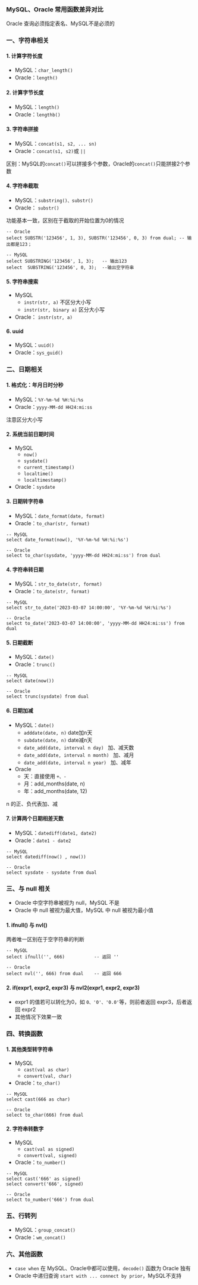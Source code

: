 ### MySQL、Oracle 常用函数差异对比
Oracle 查询必须指定表名、MySQL不是必须的

### 一、字符串相关
#### 1. 计算字符长度
* MySQL：`char_length()`
* Oracle：`length()`

#### 2. 计算字节长度
* MySQL：`length()`
* Oracle：`lengthb()`

#### 3. 字符串拼接
* MySQL：`concat(s1, s2, ... sn)`
* Oracle：`concat(s1, s2)`或 `||` 

区别：MySQL的`concat()`可以拼接多个参数，Oracle的`concat()`只能拼接2个参数

#### 4. 字符串截取
* MySQL：`substring()、substr()`
* Oracle：  `substr()`

功能基本一致，区别在于截取的开始位置为0的情况

```
-- Oracle
select SUBSTR('123456', 1, 3), SUBSTR('123456', 0, 3) from dual; -- 输出都是123；

-- MySQL
select SUBSTRING('123456', 1, 3);   -- 输出123  
select  SUBSTRING('123456', 0, 3);  --输出空字符串
```

#### 5. 字符串搜索
* MySQL  
  * `instr(str, a)` 不区分大小写
  * `instr(str, binary a)` 区分大小写
* Oracle：  `instr(str, a)`


#### 6. uuid
* MySQL：`uuid()`
* Oracle：`sys_guid()`


### 二、日期相关
#### 1. 格式化：年月日时分秒
* MySQL：`%Y-%m-%d %H:%i:%s`
* Oracle：`yyyy-MM-dd HH24:mi:ss`

注意区分大小写

#### 2. 系统当前日期时间
* MySQL
  * `now()`                   
  * `sysdate()`     
  * `current_timestamp()`     
  * `localtime()`     
  * `localtimestamp()`
* Oracle：`sysdate`

#### 3. 日期转字符串
* MySQL：`date_format(date, format)`
* Oracle：`to_char(str, format)`

```
-- MySQL
select date_format(now(), '%Y-%m-%d %H:%i:%s')

-- Oracle
select to_char(sysdate, 'yyyy-MM-dd HH24:mi:ss') from dual
```

#### 4. 字符串转日期
* MySQL：`str_to_date(str, format)`
* Oracle：`to_date(str, format)`

```
-- MySQL
select str_to_date('2023-03-07 14:00:00', '%Y-%m-%d %H:%i:%s')

-- Oracle
select to_date('2023-03-07 14:00:00', 'yyyy-MM-dd HH24:mi:ss') from dual
```

#### 5. 日期截断
* MySQL：`date()`
* Oracle：`trunc()`

```
-- MySQL
select date(now())

-- Oracle
select trunc(sysdate) from dual
```

#### 6. 日期加减
* MySQL：`date()`
  * `adddate(date, n)`     date加n天
  * `subdate(date, n)`     date减n天
  * `date_add(date, interval n day) `       加、减天数
  * `date_add(date, interval n month) `     加、减月
  * `date_add(date, interval n year) `      加、减年
* Oracle
  * 天：直接使用 `+、-`
  * 月：add_months(date, n)
  * 年：add_months(date, 12)

n 的正、负代表加、减


#### 7. 计算两个日期相差天数
* MySQL：`datediff(date1, date2)`
* Oracle：`date1 - date2`

```
-- MySQL
select datediff(now() , now())

-- Oracle
select sysdate - sysdate from dual
```






### 三、与 null 相关
* Oracle 中空字符串被视为 null，MySQL 不是
* Oracle 中 null 被视为最大值，MySQL 中 null 被视为最小值

#### 1. ifnull() 与 nvl()
两者唯一区别在于空字符串的判断

```
-- MySQL
select ifnull('', 666)           -- 返回 ''

-- Oracle
select nvl('', 666) from dual    -- 返回 666
```

#### 2. if(expr1, expr2, expr3) 与 nvl2(expr1, expr2, expr3)
* expr1 的值若可以转化为0，如 `0、'0'、'0.0'`等，则前者返回 expr3，后者返回 expr2
* 其他情况下效果一致






### 四、转换函数
#### 1. 其他类型转字符串
* MySQL
  * `cast(val as char)`
  * `convert(val, char)`
* Oracle：`to_char()`

```
-- MySQL
select cast(666 as char)        

-- Oracle
select to_char(666) from dual    
```


#### 2. 字符串转数字
* MySQL
  * `cast(val as signed)`   
  * `convert(val, signed)`  
* Oracle：`to_number()`

```
-- MySQL
select cast('666' as signed)        
select convert('666', signed)        

-- Oracle
select to_number('666') from dual    
```


### 五、行转列
* MySQL：`group_concat()`
* Oracle：`wm_concat()`


### 六、其他函数
* `case when` 在 MySQL、Oracle中都可以使用，`decode()` 函数为 Oracle 独有
*  Oracle 中递归查询 `start with ... connect by prior`，MySQL不支持
